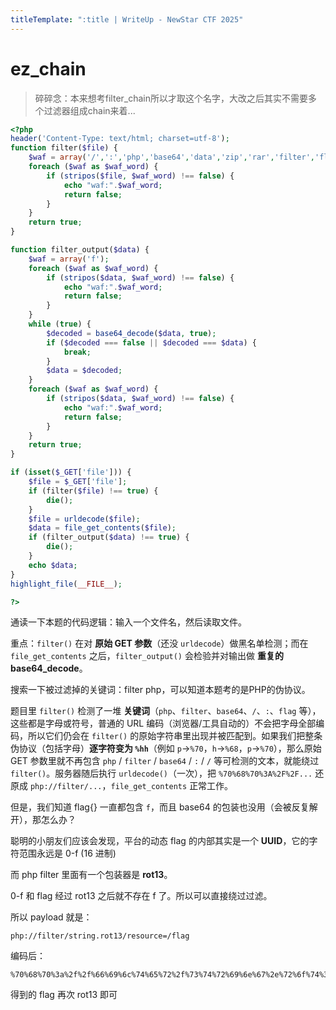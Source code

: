 ```yaml
---
titleTemplate: ":title | WriteUp - NewStar CTF 2025"
---
```


# ez_chain

> 碎碎念：本来想考filter_chain所以才取这个名字，大改之后其实不需要多个过滤器组成chain来着...

```php
<?php
header('Content-Type: text/html; charset=utf-8');
function filter($file) {
    $waf = array('/',':','php','base64','data','zip','rar','filter','flag');
    foreach ($waf as $waf_word) {
        if (stripos($file, $waf_word) !== false) {
            echo "waf:".$waf_word;
            return false;
        }
    }
    return true;
}

function filter_output($data) {
    $waf = array('f');
    foreach ($waf as $waf_word) {
        if (stripos($data, $waf_word) !== false) {
            echo "waf:".$waf_word;
            return false;
        }
    }
    while (true) {
        $decoded = base64_decode($data, true);
        if ($decoded === false || $decoded === $data) {
            break;
        }
        $data = $decoded;
    }
    foreach ($waf as $waf_word) {
        if (stripos($data, $waf_word) !== false) {
            echo "waf:".$waf_word;
            return false;
        }
    }
    return true;
}

if (isset($_GET['file'])) {
    $file = $_GET['file'];
    if (filter($file) !== true) {
        die();
    }
    $file = urldecode($file);
    $data = file_get_contents($file);
    if (filter_output($data) !== true) {
        die();
    }
    echo $data;
}
highlight_file(__FILE__);

?>
```

通读一下本题的代码逻辑：输入一个文件名，然后读取文件。

重点：`filter()` 在对 **原始 GET 参数**（还没 `urldecode`）做黑名单检测；而在 `file_get_contents` 之后，`filter_output()` 会检验并对输出做 **重复的 base64_decode**。

搜索一下被过滤掉的关键词：filter php，可以知道本题考的是PHP的伪协议。

题目里 `filter()` 检测了一堆 **关键词**（`php`、`filter`、`base64`、`/`、`:`、`flag` 等），这些都是字母或符号，普通的 URL 编码（浏览器/工具自动的）不会把字母全部编码，所以它们仍会在 `filter()` 的原始字符串里出现并被匹配到。如果我们把整条伪协议（包括字母）**逐字符变为 `%hh`**（例如 `p`->`%70`，`h`->`%68`，`p`->`%70`），那么原始 GET 参数里就不再包含 `php` / `filter` / `base64` / `:` / `/` 等可检测的文本，就能绕过 `filter()`。服务器随后执行 `urldecode()`（一次），把 `%70%68%70%3A%2F%2F...` 还原成 `php://filter/...`，`file_get_contents` 正常工作。

但是，我们知道 flag{} 一直都包含 `f`，而且 base64 的包装也没用（会被反复解开），那怎么办？

聪明的小朋友们应该会发现，平台的动态 flag 的内部其实是一个 **UUID**，它的字符范围永远是 0-f (16 进制)

而 php filter 里面有一个包装器是 **rot13**。

0-f 和 flag 经过 rot13 之后就不存在 f 了。所以可以直接绕过过滤。

所以 payload 就是：

```plaintext
php://filter/string.rot13/resource=/flag
```

编码后：

```plaintext
%70%68%70%3a%2f%2f%66%69%6c%74%65%72%2f%73%74%72%69%6e%67%2e%72%6f%74%31%33%2f%72%65%73%6f%75%72%63%65%3d%2f%66%6c%61%67
```

得到的 flag 再次 rot13 即可
